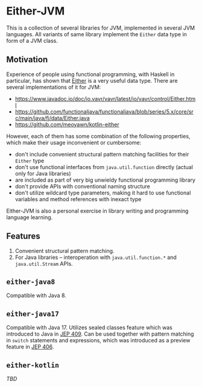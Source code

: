 # Either-JVM

This is a collection of several libraries for JVM, implemented in several JVM
languages.  All variants of same library implement the `Either` data type in
form of a JVM class.

## Motivation

Experience of people using functional programming, with Haskell in particular,
has shown that [Either](https://hackage.haskell.org/package/base/docs/Data-Either.html)
is a very useful data type.  There are several implementations of it for JVM:

- https://www.javadoc.io/doc/io.vavr/vavr/latest/io/vavr/control/Either.html
- https://github.com/functionaljava/functionaljava/blob/series/5.x/core/src/main/java/fj/data/Either.java
- https://github.com/meoyawn/kotlin-either

However, each of them has some combination of the following properties, which
make their usage inconvenient or cumbersome:

- don't include convenient structural pattern matching facilities for their
  `Either` type
- don't use functional interfaces from `java.util.function` directly (actual
  only for Java libraries)
- are included as part of very big unwieldy functional programming library
- don't provide APIs with conventional naming structure
- don't utilize wildcard type parameters, making it hard to use functional
  variables and method references with inexact type

Either-JVM is also a personal exercise in library writing and programming
language learning.

## Features

1. Convenient structural pattern matching.
2. For Java libraries – interoperation with `java.util.function.*` and
   `java.util.Stream` APIs.

## `either-java8`

Compatible with Java 8.

## `either-java17`

Compatible with Java 17. Utilizes sealed classes feature which was introduced to
Java in [JEP 409](https://openjdk.java.net/jeps/409). Can be used together with
pattern matching in `switch` statements and expressions, which was introduced as
a preview feature in [JEP 406](https://openjdk.java.net/jeps/406).

## `either-kotlin`

_TBD_
